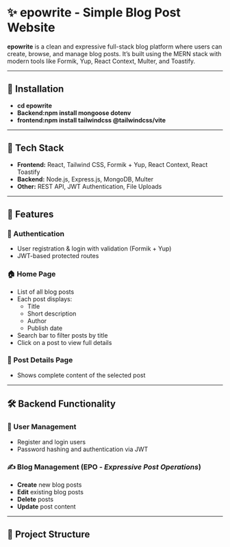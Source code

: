 # ✨ epowrite - Simple Blog Post Website

**epowrite** is a clean and expressive full-stack blog platform where users can create, browse, and manage blog posts. It’s built using the MERN stack with modern tools like Formik, Yup, React Context, Multer, and Toastify.

---
## 🧰 Installation


- **cd epowrite**
- **Backend:npm install mongoose dotenv**  
- **frontend:npm install tailwindcss @tailwindcss/vite**  

---

## 🚀 Tech Stack

- **Frontend:** React, Tailwind CSS, Formik + Yup, React Context, React Toastify
- **Backend:** Node.js, Express.js, MongoDB, Multer
- **Other:** REST API, JWT Authentication, File Uploads

---

## 🎨 Features

### 🔐 Authentication
- User registration & login with validation (Formik + Yup)
- JWT-based protected routes

### 🏠 Home Page
- List of all blog posts
- Each post displays:
  - Title
  - Short description
  - Author
  - Publish date
- Search bar to filter posts by title
- Click on a post to view full details

### 📄 Post Details Page
- Shows complete content of the selected post

---

## 🛠 Backend Functionality

### 👤 User Management
- Register and login users
- Password hashing and authentication via JWT

### ✍️ Blog Management (EPO - *Expressive Post Operations*)
- **Create** new blog posts
- **Edit** existing blog posts
- **Delete** posts
- **Update** post content
 

---

## 📁 Project Structure

